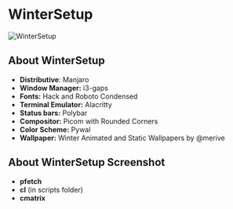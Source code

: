 # WinterSetup

![WinterSetup](https://github.com/merive-studio/dotfiles/blob/master/WinterSetup/setup.png)

## About WinterSetup

* **Distributive**: Manjaro
* **Window Manager:** i3-gaps
* **Fonts:** Hack and Roboto Condensed
* **Terminal Emulator:** Alacritty
* **Status bars:** Polybar
* **Compositor:** Picom with Rounded Corners
* **Color Scheme:** Pywal
* **Wallpaper:** Winter Animated and Static Wallpapers by @merive

## About WinterSetup Screenshot

* **pfetch**
* **cl** (in scripts folder)
* **cmatrix**

